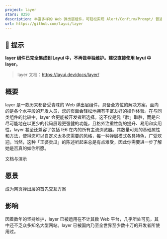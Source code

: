```yaml
---
project: layer
stars: 8250
description: 丰富多样的 Web 弹出层组件，可轻松实现 Alert/Confirm/Prompt/ 普通提示/页面区块/iframe/tips等等几乎所有的弹出交互。目前已成为最多人使用的弹层解决方案
url: https://github.com/layui/layer
---
```


📣 提示
-----

**layer 组件已完全集成到 Layui 中，不再做单独维护。建议直接使用 layui 中 layer。**

> layer 文档：https://layui.dev/docs/layer/

概要
--

layer 是一款历来都备受青睐的 Web 弹出层组件，具备全方位的解决方案，面向的是各个水平段的开发人员，您的页面会轻松地拥有丰富友好的操作体验。在与同类组件的比较中，layer 会更能被开发者所选择。这不仅是凭「脸」取胜，而是它尽可能地在以更少的代码展现更强健的功能，且格外注重性能的提升、易用和实用性，layer 甚至还兼容了包括 IE6 在内的所有主流浏览器。其数量可观的基础属性和方法，使得您可以自定义太多您需要的风格，每一种弹层模式各具特色，广受欢迎。当然，这种「王婆卖瓜」的陈述听起来总是有点难受，因此你需要进一步了解她是否真的如你所愿。

文档与演示

愿景
--

成为网页弹出层的首先交互方案

影响
--

因着数年的坚持维护，layer 已被运用在不计其数 Web 平台，几乎所处可见，其中还不乏众多知名大型网站。layer 已被国内乃至全世界至少数十万的开发者所使用过。
